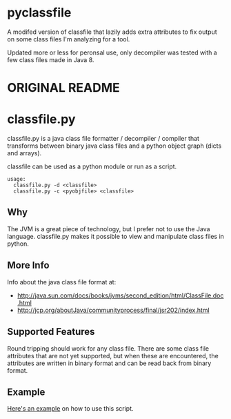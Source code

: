 pyclassfile
============
A modifed version of classfile that lazily adds extra attributes to fix output on some class files I'm analyzing for a tool.

Updated more or less for peronsal use, only decompiler was tested with a few class files made in Java 8.

ORIGINAL README
============

classfile.py
============

classfile.py is a java class file formatter / decompiler / compiler
that transforms between binary java class files and a python object
graph (dicts and arrays).

classfile can be used as a python module or run as a script.

    usage:
      classfile.py -d <classfile>
      classfile.py -c <pyobjfile> <classfile>


Why
---
The JVM is a great piece of technology, but I prefer not to use the Java
language.  classfile.py makes it possible to view and manipulate class
files in python.

More Info
---------
Info about the java class file format at:

* http://java.sun.com/docs/books/jvms/second_edition/html/ClassFile.doc.html
* http://jcp.org/aboutJava/communityprocess/final/jsr202/index.html

Supported Features
------------------
Round tripping should work for any class file.
There are some class file attributes that are not yet supported, but
when these are encountered, the attributes are written in binary format
and can be read back from binary format.

Example
-------
[Here's an example](https://github.com/AloXado320/pyclassfile/blob/master/EXAMPLE.md) on how to use this script.
